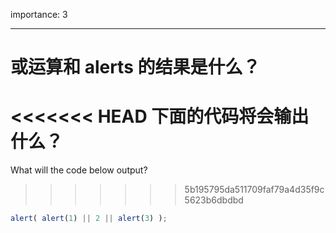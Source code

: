 importance: 3

---

# 或运算和 alerts 的结果是什么？

<<<<<<< HEAD
下面的代码将会输出什么？
=======
What will the code below output?
>>>>>>> 5b195795da511709faf79a4d35f9c5623b6dbdbd

```js
alert( alert(1) || 2 || alert(3) );
```

